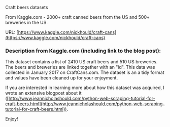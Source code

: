 Craft beers datasets 

From Kaggle.com - 2000+ craft canned beers from the US and 500+ breweries in the US.

URL:  [https://www.kaggle.com/nickhould/craft-cans](https://www.kaggle.com/nickhould/craft-cans)

### Description from Kaggle.com (including link to the blog post):

This dataset contains a list of 2410 US craft beers and 510 US breweries. The beers and breweries are linked together with an "id". This data was collected in January 2017 on CraftCans.com. The dataset is an a tidy format and values have been cleaned up for your enjoyment.

If you are interested in learning more about how this dataset was acquired, I wrote an extensive blogpost about it ([http://www.jeannicholashould.com/python-web-scraping-tutorial-for-craft-beers.html](http://www.jeannicholashould.com/python-web-scraping-tutorial-for-craft-beers.html)).

Enjoy!


